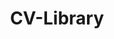 ---
facebook: https://facebook.com/CVLibraryUK
googleplus: https://plus.google.com/+cvlibrary
instagram: https://instagram.com/cvlibraryuk
linkedin: https://linkedin.com/company/298012
logohandle: cv-librarycouk
sort: cvlibrary
title: CV-Library
twitter: https://x.com/CVLibrary
website: https://www.cv-library.co.uk/
wikipedia: https://en.wikipedia.org/wiki/CV-Library
youtube: https://youtube.com/user/CVLibraryUK
---
